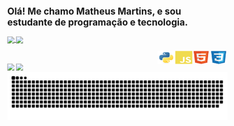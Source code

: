 ## Olá! Me chamo Matheus Martins, e sou estudante de programação e tecnologia.

<a href="https://github.com/matheusc-25/github-readme-stats">
  <img height=160 align="center" src="https://github-readme-stats.vercel.app/api?username=matheusc-25&theme=dark" />
</a>
<a href="https://github.com/matheusc-25/convoychat">
  <img height=160 align="center" src="https://github-readme-stats.vercel.app/api/top-langs?username=matheusc-25&layout=compact&langs_count=16&card_width=320&theme=dark" />
</a>

<div style="display: inline_block"><br>
  <img align="right" alt="Rafa-CSS" height="30" width="40" src="https://raw.githubusercontent.com/devicons/devicon/master/icons/css3/css3-original.svg">
  <img align="right" alt="Rafa-HTML" height="30" width="40" src="https://raw.githubusercontent.com/devicons/devicon/master/icons/html5/html5-original.svg">
  <img align="right" alt="Rafa-Js" height="30" width="40" src="https://raw.githubusercontent.com/devicons/devicon/master/icons/javascript/javascript-plain.svg">
  <img align="right" alt="Rafa-Python" height="30" width="40" src="https://raw.githubusercontent.com/devicons/devicon/master/icons/python/python-original.svg">
  
</div>
  
  ##
 
<div> 
  <a href = "mailto:contatoteozinmartins@gmail.com"><img src="https://img.shields.io/badge/-Gmail-%23333?style=for-the-badge&logo=gmail&logoColor=white" target="_blank"></a>
  <a href="www.linkedin.com/in/matheus-cardoso-martins-254b3a1b3" target="_blank"><img src="https://img.shields.io/badge/-LinkedIn-%230077B5?style=for-the-badge&logo=linkedin&logoColor=white" target="_blank"></a> 
  
</div>

<picture align="center">
  <source media="(prefers-color-scheme: dark)" srcset="https://raw.githubusercontent.com/matheusc-25/matheusc-25/output/github-contribution-grid-snake-dark.svg">
  <source media="(prefers-color-scheme: light)" srcset="https://raw.githubusercontent.com/matheusc-25/matheusc-25/output/github-contribution-grid-snake-dark.svg">
  <img align="center" alt="github contribution grid snake animation" src="https://raw.githubusercontent.com/matheusc-25/matheusc-25/output/github-contribution-grid-snake.svg">
</picture>
